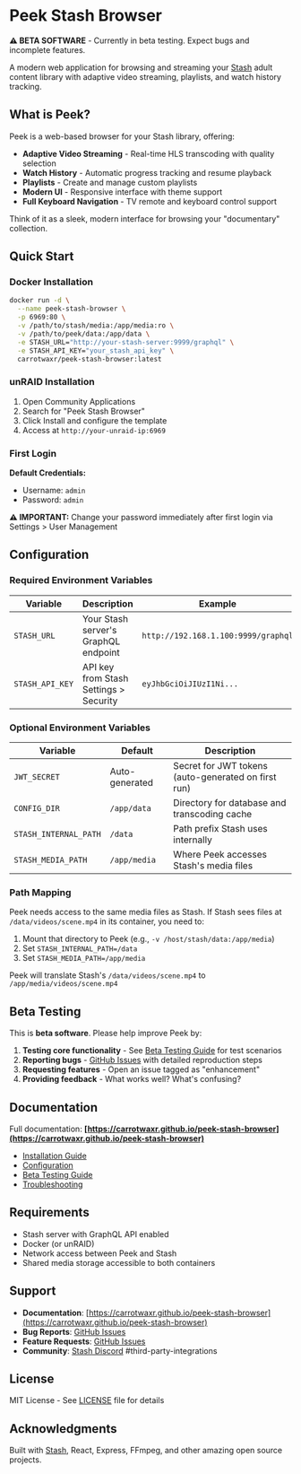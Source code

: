 # Peek Stash Browser

**⚠️ BETA SOFTWARE** - Currently in beta testing. Expect bugs and incomplete features.

A modern web application for browsing and streaming your [Stash](https://github.com/stashapp/stash) adult content library with adaptive video streaming, playlists, and watch history tracking.

## What is Peek?

Peek is a web-based browser for your Stash library, offering:

- **Adaptive Video Streaming** - Real-time HLS transcoding with quality selection
- **Watch History** - Automatic progress tracking and resume playback
- **Playlists** - Create and manage custom playlists
- **Modern UI** - Responsive interface with theme support
- **Full Keyboard Navigation** - TV remote and keyboard control support

Think of it as a sleek, modern interface for browsing your "documentary" collection.

## Quick Start

### Docker Installation

```bash
docker run -d \
  --name peek-stash-browser \
  -p 6969:80 \
  -v /path/to/stash/media:/app/media:ro \
  -v /path/to/peek/data:/app/data \
  -e STASH_URL="http://your-stash-server:9999/graphql" \
  -e STASH_API_KEY="your_stash_api_key" \
  carrotwaxr/peek-stash-browser:latest
```

### unRAID Installation

1. Open Community Applications
2. Search for "Peek Stash Browser"
3. Click Install and configure the template
4. Access at `http://your-unraid-ip:6969`

### First Login

**Default Credentials:**
- Username: `admin`
- Password: `admin`

**⚠️ IMPORTANT:** Change your password immediately after first login via Settings > User Management

## Configuration

### Required Environment Variables

| Variable | Description | Example |
|----------|-------------|---------|
| `STASH_URL` | Your Stash server's GraphQL endpoint | `http://192.168.1.100:9999/graphql` |
| `STASH_API_KEY` | API key from Stash Settings > Security | `eyJhbGciOiJIUzI1Ni...` |

### Optional Environment Variables

| Variable | Default | Description |
|----------|---------|-------------|
| `JWT_SECRET` | Auto-generated | Secret for JWT tokens (auto-generated on first run) |
| `CONFIG_DIR` | `/app/data` | Directory for database and transcoding cache |
| `STASH_INTERNAL_PATH` | `/data` | Path prefix Stash uses internally |
| `STASH_MEDIA_PATH` | `/app/media` | Where Peek accesses Stash's media files |

### Path Mapping

Peek needs access to the same media files as Stash. If Stash sees files at `/data/videos/scene.mp4` in its container, you need to:

1. Mount that directory to Peek (e.g., `-v /host/stash/data:/app/media`)
2. Set `STASH_INTERNAL_PATH=/data`
3. Set `STASH_MEDIA_PATH=/app/media`

Peek will translate Stash's `/data/videos/scene.mp4` to `/app/media/videos/scene.mp4`

## Beta Testing

This is **beta software**. Please help improve Peek by:

1. **Testing core functionality** - See [Beta Testing Guide](https://carrotwaxr.github.io/peek-stash-browser/beta-testing/) for test scenarios
2. **Reporting bugs** - [GitHub Issues](https://github.com/carrotwaxr/peek-stash-browser/issues) with detailed reproduction steps
3. **Requesting features** - Open an issue tagged as "enhancement"
4. **Providing feedback** - What works well? What's confusing?

## Documentation

Full documentation: **[https://carrotwaxr.github.io/peek-stash-browser](https://carrotwaxr.github.io/peek-stash-browser)**

- [Installation Guide](https://carrotwaxr.github.io/peek-stash-browser/getting-started/installation/)
- [Configuration](https://carrotwaxr.github.io/peek-stash-browser/getting-started/configuration/)
- [Beta Testing Guide](https://carrotwaxr.github.io/peek-stash-browser/beta-testing/)
- [Troubleshooting](https://carrotwaxr.github.io/peek-stash-browser/reference/troubleshooting/)

## Requirements

- Stash server with GraphQL API enabled
- Docker (or unRAID)
- Network access between Peek and Stash
- Shared media storage accessible to both containers

## Support

- **Documentation**: [https://carrotwaxr.github.io/peek-stash-browser](https://carrotwaxr.github.io/peek-stash-browser)
- **Bug Reports**: [GitHub Issues](https://github.com/carrotwaxr/peek-stash-browser/issues)
- **Feature Requests**: [GitHub Issues](https://github.com/carrotwaxr/peek-stash-browser/issues)
- **Community**: [Stash Discord](https://discord.gg/2TsNFKt) #third-party-integrations

## License

MIT License - See [LICENSE](LICENSE) file for details

## Acknowledgments

Built with [Stash](https://github.com/stashapp/stash), React, Express, FFmpeg, and other amazing open source projects.
